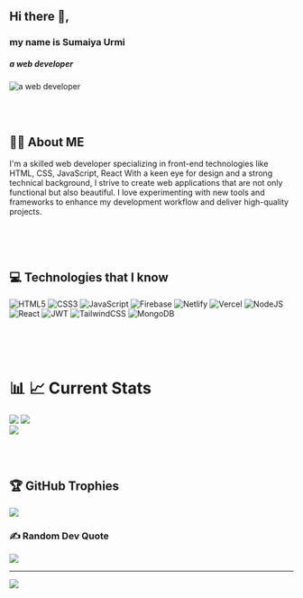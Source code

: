 ## Hi there 👋,
 ### my name is Sumaiya Urmi
##### a web developer
![a web developer](https://i.postimg.cc/HsNWf98t/github-header-image.png)

<br/>
<br/>

## 👩‍🎓 About ME

 I'm a skilled web developer specializing in front-end technologies like HTML, CSS, JavaScript, React With a keen eye for design and a strong technical background, I strive to create web applications that are not only functional but also beautiful. I love experimenting with new tools and frameworks to enhance my development workflow and deliver high-quality projects.

<br/>
<br/>
<br/>


## 💻 Technologies that I know

![HTML5](https://img.shields.io/badge/html5-%23E34F26.svg?style=for-the-badge&logo=html5&logoColor=white) ![CSS3](https://img.shields.io/badge/css3-%231572B6.svg?style=for-the-badge&logo=css3&logoColor=white) ![JavaScript](https://img.shields.io/badge/javascript-%23323330.svg?style=for-the-badge&logo=javascript&logoColor=%23F7DF1E) ![Firebase](https://img.shields.io/badge/firebase-%23039BE5.svg?style=for-the-badge&logo=firebase) ![Netlify](https://img.shields.io/badge/netlify-%23000000.svg?style=for-the-badge&logo=netlify&logoColor=#00C7B7) ![Vercel](https://img.shields.io/badge/vercel-%23000000.svg?style=for-the-badge&logo=vercel&logoColor=white) ![NodeJS](https://img.shields.io/badge/node.js-6DA55F?style=for-the-badge&logo=node.js&logoColor=white) ![React](https://img.shields.io/badge/react-%2320232a.svg?style=for-the-badge&logo=react&logoColor=%2361DAFB) ![JWT](https://img.shields.io/badge/JWT-black?style=for-the-badge&logo=JSON%20web%20tokens) ![TailwindCSS](https://img.shields.io/badge/tailwindcss-%2338B2AC.svg?style=for-the-badge&logo=tailwind-css&logoColor=white) ![MongoDB](https://img.shields.io/badge/MongoDB-%234ea94b.svg?style=for-the-badge&logo=mongodb&logoColor=white)


<br/>
<br/>
<br/>


# 📊 📈 Current Stats
![](https://github-readme-streak-stats.herokuapp.com/?user=sumaiyaurmi&theme=blue_navy&hide_border=false)
![](https://github-readme-stats.vercel.app/api?username=sumaiyaurmi&theme=blue_navy&hide_border=false&include_all_commits=false&count_private=false)<br/> 
           ![](https://github-readme-stats.vercel.app/api/top-langs/?username=sumaiyaurmi&theme=blue_navy&hide_border=false&include_all_commits=false&count_private=false&layout=compact)


<br/>
<br/>



## 🏆 GitHub Trophies
![](https://github-profile-trophy.vercel.app/?username=sumaiyaurmi&theme=calm_pink&no-frame=false&no-bg=true&margin-w=4)



### ✍️ Random Dev Quote
![](https://quotes-github-readme.vercel.app/api?type=horizontal&theme=radical)

---
[![](https://visitcount.itsvg.in/api?id=sumaiyaurmi&icon=0&color=0)](https://visitcount.itsvg.in)

